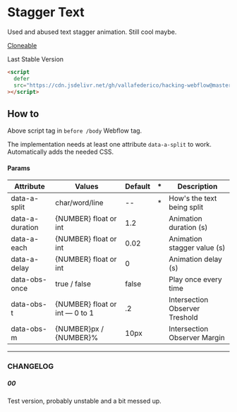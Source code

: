 # Stagger Text

Used and abused text stagger animation. Still cool maybe.

[Cloneable](/)

Last Stable Version

```html
<script
  defer
  src="https://cdn.jsdelivr.net/gh/vallafederico/hacking-webflow@master/dist/text-split.00.js"
></script>
```

## How to

Above script tag in `before /body` Webflow tag.

The implementation needs at least one attribute `data-a-split` to work.
Automatically adds the needed CSS.

#### Params

| Attribute       | Values                         | Default | \*  | Description                    |
| --------------- | ------------------------------ | ------- | --- | ------------------------------ |
| data-a-split    | char/word/line                 | --      | \*  | How's the text being split     |
| data-a-duration | {NUMBER} float or int          | 1.2     |     | Animation duration (s)         |
| data-a-each     | {NUMBER} float or int          | 0.02    |     | Animation stagger value (s)    |
| data-a-delay    | {NUMBER} float or int          | 0       |     | Animation delay (s)            |
| data-obs-once   | true / false                   | false   |     | Play once every time           |
| data-obs-t      | {NUMBER} float or int — 0 to 1 | .2      |     | Intersection Observer Treshold |
| data-obs-m      | {NUMBER}px / {NUMBER}%         | 10px    |     | Intersection Observer Margin   |

<!-- #### Long Description -->

---

### CHANGELOG

##### 00

Test version, probably unstable and a bit messed up.

